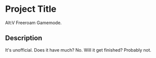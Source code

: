 # Project Title

Alt:V Freeroam Gamemode.

## Description

It's unofficial. Does it have much? No. Will it get finished? Probably not.